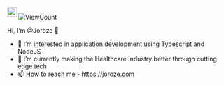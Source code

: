 <a href="https://www.linkedin.com/in/joroze/">
  <img align="left" alt="Jordan's LinkedIn" width="22px" src="https://raw.githubusercontent.com/peterthehan/peterthehan/master/assets/linkedin.svg" />
</a>

![ViewCount](https://views.whatilearened.today/views/github/Joroze/views.svg)

Hi, I’m @Joroze 👋
- 👀 I’m interested in application development using Typescript and NodeJS
- 🚀 I’m currently making the Healthcare Industry better through cutting edge tech
- 📫 How to reach me - https://joroze.com


<!---
Joroze/Joroze is a ✨ special ✨ repository because its `README.md` (this file) appears on your GitHub profile.
You can click the Preview link to take a look at your changes.
--->
